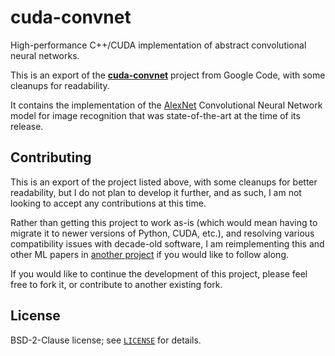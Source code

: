 # cuda-convnet

High-performance C++/CUDA implementation of abstract convolutional neural networks.

This is an export of the
[**cuda-convnet**](http://code.google.com/p/cuda-convnet/) project from Google
Code, with some cleanups for readability.

It contains the implementation of the [AlexNet][alexnet] Convolutional Neural
Network model for image recognition that was state-of-the-art at the time of its
release.

## Contributing

This is an export of the project listed above, with some cleanups for better
readability, but I do not plan to develop it further, and as such, I am not
looking to accept any contributions at this time.

Rather than getting this project to work as-is (which would mean having to
migrate it to newer versions of Python, CUDA, etc.), and resolving various
compatibility issues with decade-old software, I am reimplementing this and
other ML papers in [another project][reimplementing] if you would like to follow
along.

If you would like to continue the development of this project, please feel free
to fork it, or contribute to another existing fork.

## License

BSD-2-Clause license; see [`LICENSE`](LICENSE) for details.

[alexnet]: https://en.wikipedia.org/wiki/AlexNet
[reimplementing]: https://github.com/mbrukman/reimplementing-ml-papers
